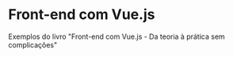 # Front-end com Vue.js
Exemplos do livro "Front-end com Vue.js - Da teoria à prática sem complicações"
